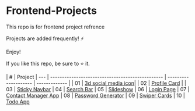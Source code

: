 # Frontend-Projects
This repo is for frontend project refrence

Projects are added frequently! ⚡

Enjoy!

If you like this repo, be sure to ⭐ it.


|  #  | Project
| --- | ------------------------------------------------ | --------------------  | ------------- |
| 01  | [3d social media icon](https://github.com/techcareerguru/Frontend-Projects/tree/main/3d%20social%20media%20icons)|
| 02  | [Profile Card](https://github.com/techcareerguru/Frontend-Projects/tree/main/Animated%20profile%20card) |
| 03  | [Sticky Navbar](https://github.com/techcareerguru/Frontend-Projects/tree/main/Responsive%20sticky%20navbar)
| 04  | [Search Bar](https://github.com/techcareerguru/Frontend-Projects/tree/main/Search%20bar%20animation)
| 05  | [Slideshow](https://github.com/techcareerguru/Frontend-Projects/tree/main/Slideshow)
| 06  | [Login Page](https://github.com/techcareerguru/Frontend-Projects/tree/main/Responsive%20login%20form)
| 07  | [Contact Manager App](https://github.com/techcareerguru/Frontend-Projects/tree/main/Contact%20manager%20app)
| 08  | [Password Generator](https://github.com/techcareerguru/Frontend-Projects/tree/main/Password%20generator%20system)
| 09  | [Swiper Cards](https://github.com/techcareerguru/Frontend-Projects/tree/main/Swiper%20cards)
| 10  | [Todo App](https://github.com/techcareerguru/Frontend-Projects/tree/main/Todo-app)
